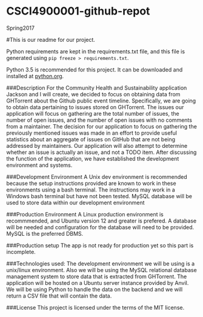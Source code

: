 # CSCI4900001-github-repot
Spring2017

#This is our readme for our project.

Python requirements are kept in the requirements.txt file, and this file is generated using `pip freeze > requirements.txt`.

Python 3.5 is recommended for this project.  It can be downloaded and installed at [python.org](python.org).

###Description
For the Community Health and Sustainability application Jackson and I will create, we decided to focus on obtaining data from GHTorrent about the Github public event timeline. Specifically, we are going to obtain data pertaining to issues stored on GHTorrent. The issues our application will focus on gathering are the total number of issues, the number of open issues, and the number of open issues with no comments from a maintainer. The decision for our application to focus on gathering the previously mentioned issues was made in an effort to provide useful statistics about an aggregate of issues on GitHub that are not being addressed by maintainers.  Our application will also attempt to determine whether an issue is actually an issue, and not a TODO item.  After discussing the function of the application, we have established the development environment and systems.


###Development Environment
A Unix dev environment is recommended because the setup instructions provided are known to work in these environments using a bash terminal.  The instructions may work in a Windows bash terminal but have not been tested.  MySQL database will be used to store data within our development environment 


###Production Environment
A Linux production environment is recommmended, and Ubuntu version 12 and greater is prefered.  A database will be needed and configuration for the database will need to be provided.  MySQL is the preferred DBMS.


###Production setup
The app is not ready for production yet so this part is incomplete.

###Technologies used:
The development environment we will be using is a unix/linux environment. Also we will be using the MySQL relational database management system to store data that is extracted from GHTorrent. The application will be hosted on a Ubuntu server instance provided by Anvil. We will be using Python to handle the data on the backend and we will return a CSV file that will contain the data. 


###License 
This project is licensed under the terms of the MIT license.
